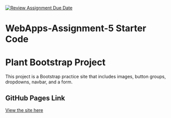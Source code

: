 [![Review Assignment Due Date](https://classroom.github.com/assets/deadline-readme-button-22041afd0340ce965d47ae6ef1cefeee28c7c493a6346c4f15d667ab976d596c.svg)](https://classroom.github.com/a/5to4nz7-)
# WebApps-Assignment-5 Starter Code
# Plant Bootstrap Project

This project is a Bootstrap practice site that includes images, button groups, dropdowns, navbar, and a form. 

## GitHub Pages Link  <br>
[View the site here](https://44-563-webapps-f25.github.io/webapps-f25-assignment5-HasithaKusam/)

